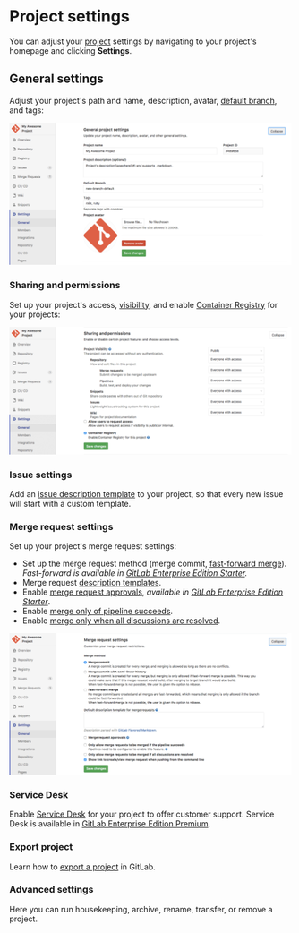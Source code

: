 # Project settings

You can adjust your [project](../index.md) settings by navigating
to your project's homepage and clicking **Settings**.

## General settings

Adjust your project's path and name, description, avatar, [default branch](../repository/branches/index.md#default-branch), and tags:

![general project settings](img/general_settings.png)

### Sharing and permissions

Set up your project's access, [visibility](../../../public_access/public_access.md), and enable [Container Registry](../container_registry.md) for your projects:

![projects sharing permissions](img/sharing_and_permissions_settings.png)

### Issue settings

Add an [issue description template](../description_templates.md#description-templates) to your project, so that every new issue will start with a custom template.

### Merge request settings

Set up your project's merge request settings:

- Set up the merge request method (merge commit, [fast-forward merge](https://docs.gitlab.com/ee/user/project/merge_requests/fast_forward_merge.html#fast-forward-merge-requests)). _Fast-forward is available in [GitLab Enterprise Edition Starter](https://about.gitlab.com/gitlab-ee/)._
- Merge request [description templates](../description_templates.md#description-templates).
- Enable [merge request approvals](https://docs.gitlab.com/ee/user/project/merge_requests/merge_request_approvals.html#merge-request-approvals), _available in [GitLab Enterprise Edition Starter](https://about.gitlab.com/gitlab-ee/)_.
- Enable [merge only of pipeline succeeds](../merge_requests/merge_when_pipeline_succeeds.md).
- Enable [merge only when all discussions are resolved](../../discussions/index.md#only-allow-merge-requests-to-be-merged-if-all-discussions-are-resolved).

![project's merge request settings](img/merge_requests_settings.png)

### Service Desk

Enable [Service Desk](https://docs.gitlab.com/ee/user/project/service_desk.html) for your project to offer customer support. Service Desk is available in [GitLab Enterprise Edition Premium](https://about.gitlab.com/gitlab-ee/).

### Export project

Learn how to [export a project](import_export.md#importing-the-project) in GitLab.

### Advanced settings

Here you can run housekeeping, archive, rename, transfer, or remove a project.
